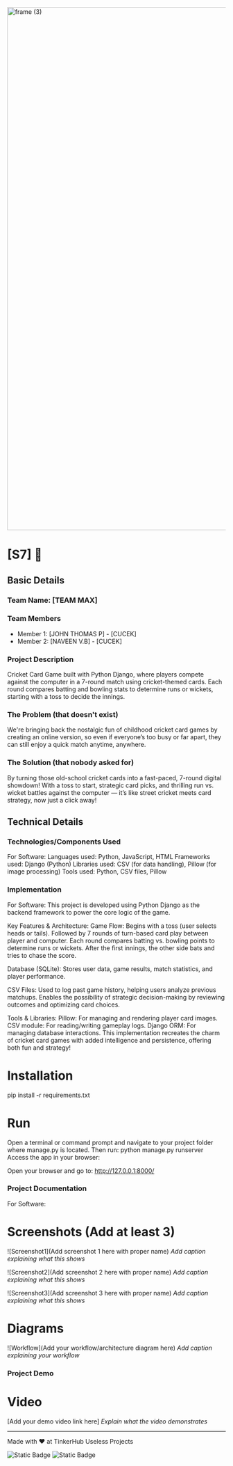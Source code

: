 <img width="3188" height="1202" alt="frame (3)" src="https://github.com/user-attachments/assets/517ad8e9-ad22-457d-9538-a9e62d137cd7" />


# [S7] 🎯


## Basic Details
### Team Name: [TEAM MAX]


### Team Members
- Member 1: [JOHN THOMAS P] - [CUCEK]
- Member 2: [NAVEEN V.B] - [CUCEK]

### Project Description
Cricket Card Game built with Python Django, where players compete against the computer in a 7-round match using cricket-themed cards. Each round compares batting and bowling stats to determine runs or wickets, starting with a toss to decide the innings.

### The Problem (that doesn't exist)
We're bringing back the nostalgic fun of childhood cricket card games by creating an online version, so even if everyone’s too busy or far apart, they can still enjoy a quick match anytime, anywhere.

### The Solution (that nobody asked for)
By turning those old-school cricket cards into a fast-paced, 7-round digital showdown! With a toss to start, strategic card picks, and thrilling run vs. wicket battles against the computer — it’s like street cricket meets card strategy, now just a click away!

## Technical Details
### Technologies/Components Used
For Software:
Languages used: Python, JavaScript, HTML
Frameworks used: Django (Python)
Libraries used: CSV (for data handling), Pillow (for image processing)
Tools used: Python, CSV files, Pillow


### Implementation
For Software:
This project is developed using Python Django as the backend framework to power the core logic of the game.

Key Features & Architecture:
Game Flow:
Begins with a toss (user selects heads or tails).
Followed by 7 rounds of turn-based card play between player and computer.
Each round compares batting vs. bowling points to determine runs or wickets.
After the first innings, the other side bats and tries to chase the score.

Database (SQLite):
Stores user data, game results, match statistics, and player performance.

CSV Files:
Used to log past game history, helping users analyze previous matchups.
Enables the possibility of strategic decision-making by reviewing outcomes and optimizing card choices.

Tools & Libraries:
Pillow: For managing and rendering player card images.
CSV module: For reading/writing gameplay logs.
Django ORM: For managing database interactions.
This implementation recreates the charm of cricket card games with added intelligence and persistence, offering both fun and strategy!
# Installation
pip install -r requirements.txt


# Run
Open a terminal or command prompt and navigate to your project folder where manage.py is located. Then run:
python manage.py runserver
Access the app in your browser:

Open your browser and go to:
http://127.0.0.1:8000/

### Project Documentation
For Software:

# Screenshots (Add at least 3)
![Screenshot1](Add screenshot 1 here with proper name)
*Add caption explaining what this shows*

![Screenshot2](Add screenshot 2 here with proper name)
*Add caption explaining what this shows*

![Screenshot3](Add screenshot 3 here with proper name)
*Add caption explaining what this shows*

# Diagrams
![Workflow](Add your workflow/architecture diagram here)
*Add caption explaining your workflow*



### Project Demo
# Video
[Add your demo video link here]
*Explain what the video demonstrates*



---
Made with ❤️ at TinkerHub Useless Projects 

![Static Badge](https://img.shields.io/badge/TinkerHub-24?color=%23000000&link=https%3A%2F%2Fwww.tinkerhub.org%2F)
![Static Badge](https://img.shields.io/badge/UselessProjects--25-25?link=https%3A%2F%2Fwww.tinkerhub.org%2Fevents%2FQ2Q1TQKX6Q%2FUseless%2520Projects)